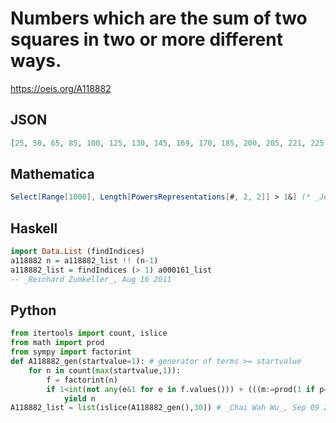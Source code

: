 # Numbers which are the sum of two squares in two or more different ways\.
https://oeis.org/A118882
## JSON
```JSON
[25, 50, 65, 85, 100, 125, 130, 145, 169, 170, 185, 200, 205, 221, 225, 250, 260, 265, 289, 290, 305, 325, 338, 340, 365, 370, 377, 400, 410, 425, 442, 445, 450, 481, 485, 493, 500, 505, 520, 530, 533, 545, 565, 578, 580, 585, 610, 625, 629, 650, 676, 680]
```
## Mathematica
```Mathematica
Select[Range[1000], Length[PowersRepresentations[#, 2, 2]] > 1&] (* _Jean-François Alcover_, Mar 02 2019 *)
```
## Haskell
```Haskell
import Data.List (findIndices)
a118882 n = a118882_list !! (n-1)
a118882_list = findIndices (> 1) a000161_list
-- _Reinhard Zumkeller_, Aug 16 2011
```
## Python
```Python
from itertools import count, islice
from math import prod
from sympy import factorint
def A118882_gen(startvalue=1): # generator of terms >= startvalue
    for n in count(max(startvalue,1)):
        f = factorint(n)
        if 1<int(not any(e&1 for e in f.values())) + (((m:=prod(1 if p==2 else (e+1 if p&3==1 else (e+1)&1) for p, e in f.items()))+((((~n & n-1).bit_length()&1)<<1)-1 if m&1 else 0))>>1):
            yield n
A118882_list = list(islice(A118882_gen(),30)) # _Chai Wah Wu_, Sep 09 2022
```
